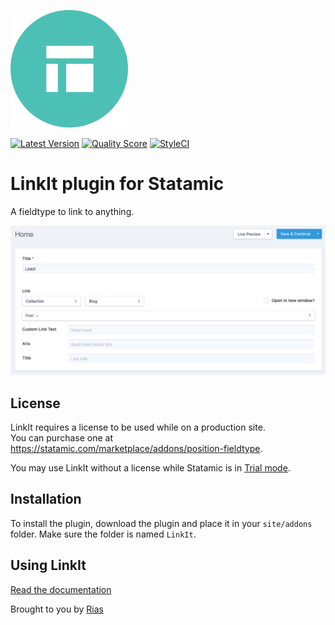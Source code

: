 ![Icon](icon.svg)

[![Latest Version](https://img.shields.io/github/release/rias500/statamic-link-it.svg?style=flat-square)](https://github.com/rias500/statamic-link-it/releases)
[![Quality Score](https://img.shields.io/scrutinizer/g/rias500/statamic-link-it.svg?style=flat-square)](https://scrutinizer-ci.com/g/rias500/statamic-link-it)
[![StyleCI](https://styleci.io/repos/181859139/shield)](https://styleci.io/repos/181859139)

# LinkIt plugin for Statamic

A fieldtype to link to anything.

![Screenshot](./resources/assets/img/screenshot.png)

## License

LinkIt requires a license to be used while on a production site.  
You can purchase one at https://statamic.com/marketplace/addons/position-fieldtype.

You may use LinkIt without a license while Statamic is in [Trial mode](https://docs.statamic.com/knowledge-base/trial-mode).

## Installation

To install the plugin, download the plugin and place it in your `site/addons` folder. Make sure the folder is named `LinkIt`.

## Using LinkIt

[Read the documentation](./DOCUMENTATION.md)

Brought to you by [Rias](https://rias.be)
